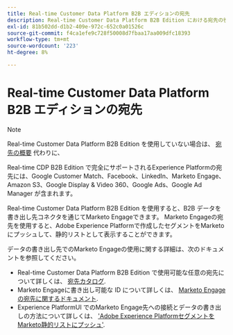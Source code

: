 ```yaml
---
title: Real-time Customer Data Platform B2B エディションの宛先
description: Real-time Customer Data Platform B2B Edition における宛先の役割の概要です。
exl-id: 81b502dd-d1b2-409e-972c-652c0a01526c
source-git-commit: f4ca1efe9c728f50008d7fbaa17aa009dfc18393
workflow-type: tm+mt
source-wordcount: '223'
ht-degree: 8%

---
```


# Real-time Customer Data Platform B2B エディションの宛先

>[!NOTE]
>
>Real-time Customer Data Platform B2B Edition を使用していない場合は、 [宛先の概要](../../destinations/home.md) 代わりに、

Real-time CDP B2B Edition で完全にサポートされるExperience Platformの宛先には、Google Customer Match、Facebook、LinkedIn、Marketo Engage、Amazon S3、Google Display &amp; Video 360、Google Ads、Google Ad Manager が含まれます。

Real-time Customer Data Platform B2B Edition を使用すると、B2B データを書き出し先コネクタを通じてMarketo Engageできます。 Marketo Engageの宛先を使用すると、Adobe Experience Platformで作成したセグメントをMarketoにプッシュして、静的リストとして表示することができます。

データの書き出し先でのMarketo Engageの使用に関する詳細は、次のドキュメントを参照してください。

- Real-time Customer Data Platform B2B Edition で使用可能な任意の宛先について詳しくは、 [宛先カタログ](../../destinations/catalog/overview.md).
- Marketo Engageに書き出し可能な ID について詳しくは、 [Marketo Engageの宛先に関するドキュメント](../../destinations/catalog/adobe/marketo-engage.md).
- Experience PlatformUI でのMarketo Engage先への接続とデータの書き出しの方法について詳しくは、 [&#39;Adobe Experience PlatformセグメントをMarketo静的リストにプッシュ&#39;](https://experienceleague.adobe.com/docs/marketo/using/product-docs/core-marketo-concepts/smart-lists-and-static-lists/static-lists/push-an-adobe-experience-platform-segment-to-a-marketo-static-list.html?lang=en).

